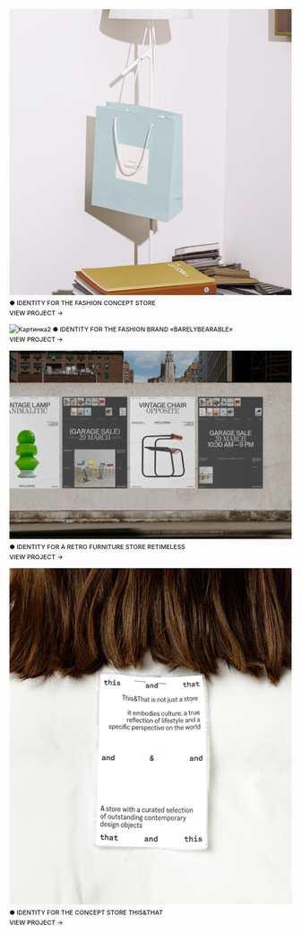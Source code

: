 ![Картинка](image3.png)
● IDENTITY FOR THE FASHION CONCEPT STORE
<br>VIEW PROJECT →

![Картинка2](980497193048809.65e5c726574fc.png)
● IDENTITY FOR THE FASHION BRAND «BARELYBEARABLE»
<br>VIEW PROJECT →

![Картинка3](a07094167553747.642be5d964ab3.png)
● IDENTITY FOR A RETRO FURNITURE STORE RETIMELESS
<br>VIEW PROJECT →

![Картинка3](e64ae2189707623.65afaa5d98e1b.png)
● IDENTITY FOR THE CONCEPT STORE THIS&THAT
<br>VIEW PROJECT →

<style>
p {
font-family: 'Inter', sans-serif; font-size: 11px; line-height: 18px; font-weight: 520;"
}
</style>

<style>
        /* Скрыть скроллбары */
        ::-webkit-scrollbar {
            display: none;
        }
        body {
            scrollbar-width: none; /* Firefox */
        }
    </style>
